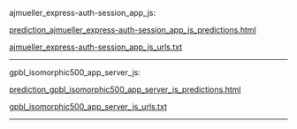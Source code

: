 ajmueller_express-auth-session_app_js: 

[prediction_ajmueller_express-auth-session_app_js_predictions.html](./prediction_ajmueller_express-auth-session_app_js_predictions.html)

[ajmueller_express-auth-session_app_js_urls.txt](./ajmueller_express-auth-session_app_js_urls.txt)

<hr>
gpbl_isomorphic500_app_server_js: 

[prediction_gpbl_isomorphic500_app_server_js_predictions.html](./prediction_gpbl_isomorphic500_app_server_js_predictions.html)

[gpbl_isomorphic500_app_server_js_urls.txt](./gpbl_isomorphic500_app_server_js_urls.txt)

<hr>
